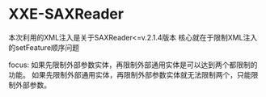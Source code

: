 # XXE-SAXReader
本次利用的XML注入是关于SAXReader<=v.2.1.4版本
核心就在于限制XML注入的setFeature顺序问题

focus:
如果先限制外部参数实体，再限制外部通用实体是可以达到两个都限制的功能。
如果先限制外部通用实体，再限制外部参数实体就无法限制两个，只能限制外部参数。
